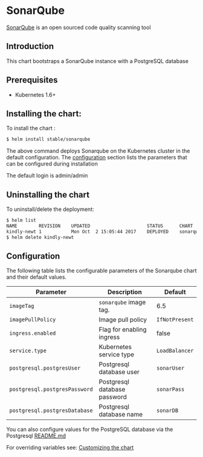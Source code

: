 # SonarQube

[SonarQube](https://www.sonarqube.org/) is an open sourced code quality scanning tool

## Introduction

This chart bootstraps a SonarQube instance with a PostgreSQL database

## Prerequisites

- Kubernetes 1.6+

## Installing the chart:

To install the chart :

```bash
$ helm install stable/sonarqube
```

The above command deploys Sonarqube on the Kubernetes cluster in the default configuration. The [configuration](#configuration) section lists the parameters that can be configured during installation

The default login is admin/admin

## Uninstalling the chart

To uninstall/delete the deployment:

```bash
$ helm list
NAME       	REVISION	UPDATED                 	STATUS  	CHART          	NAMESPACE
kindly-newt	1       	Mon Oct  2 15:05:44 2017	DEPLOYED	sonarqube-0.1.0	default
$ helm delete kindly-newt
```

## Configuration

The following table lists the configurable parameters of the Sonarqube chart and their default values.

| Parameter                                   | Description                         | Default                                    |
| ------------------------------------------  | ----------------------------------  | -------------------------------------------|
| `imageTag`                                  | `sonarqube` image tag.              | 6.5                                        |
| `imagePullPolicy`                           | Image pull policy                   | `IfNotPresent`                             |
| `ingress.enabled`                           | Flag for enabling ingress           | false                                      |
| `service.type`                              | Kubernetes service type             | `LoadBalancer`                             |
| `postgresql.postgresUser`                   | Postgresql database user            | `sonarUser`                                |
| `postgresql.postgresPassword`               | Postgresql database password        | `sonarPass`                                |
| `postgresql.postgresDatabase`               | Postgresql database name            | `sonarDB`                                  |

You can also configure values for the PostgreSQL database via the Postgresql [README.md](https://github.com/kubernetes/charts/blob/master/stable/postgresql/README.md)

For overriding variables see: [Customizing the chart](https://docs.helm.sh/using_helm/#customizing-the-chart-before-installing)
